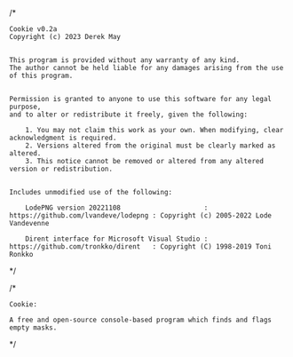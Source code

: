 /*

    Cookie v0.2a
    Copyright (c) 2023 Derek May


    This program is provided without any warranty of any kind.
    The author cannot be held liable for any damages arising from the use of this program.


    Permission is granted to anyone to use this software for any legal purpose,
    and to alter or redistribute it freely, given the following:

        1. You may not claim this work as your own. When modifying, clear acknowledgment is required.
        2. Versions altered from the original must be clearly marked as altered.
        3. This notice cannot be removed or altered from any altered version or redistribution.


    Includes unmodified use of the following:

        LodePNG version 20221108                     : https://github.com/lvandeve/lodepng : Copyright (c) 2005-2022 Lode Vandevenne

        Dirent interface for Microsoft Visual Studio : https://github.com/tronkko/dirent   : Copyright (C) 1998-2019 Toni Ronkko

*/

/*
    
    Cookie:

    A free and open-source console-based program which finds and flags empty masks.

*/
